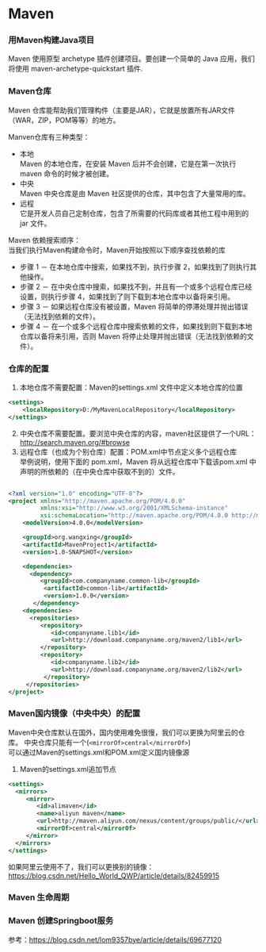 # Maven

### 用Maven构建Java项目
Maven 使用原型 archetype 插件创建项目。要创建一个简单的 Java 应用，我们将使用 maven-archetype-quickstart 插件.

### Maven仓库
Maven 仓库能帮助我们管理构件（主要是JAR），它就是放置所有JAR文件（WAR，ZIP，POM等等）的地方。

Manven仓库有三种类型：  
* 本地  
Maven 的本地仓库，在安装 Maven 后并不会创建，它是在第一次执行 maven 命令的时候才被创建。
* 中央  
Maven 中央仓库是由 Maven 社区提供的仓库，其中包含了大量常用的库。
* 远程  
它是开发人员自己定制仓库，包含了所需要的代码库或者其他工程中用到的 jar 文件。

Maven 依赖搜索顺序：  
当我们执行Maven构建命令时，Maven开始按照以下顺序查找依赖的库

* 步骤 1 － 在本地仓库中搜索，如果找不到，执行步骤 2，如果找到了则执行其他操作。
* 步骤 2 － 在中央仓库中搜索，如果找不到，并且有一个或多个远程仓库已经设置，则执行步骤 4，如果找到了则下载到本地仓库中以备将来引用。
* 步骤 3 － 如果远程仓库没有被设置，Maven 将简单的停滞处理并抛出错误（无法找到依赖的文件）。
* 步骤 4 － 在一个或多个远程仓库中搜索依赖的文件，如果找到则下载到本地仓库以备将来引用，否则 Maven 将停止处理并抛出错误（无法找到依赖的文件）。

### 仓库的配置
1. 本地仓库不需要配置：Maven的settings.xml 文件中定义本地仓库的位置
```xml
<settings>
    <localRepository>D:/MyMavenLocalRepository</localRepository>
</settings>
```
2. 中央仓库不需要配置。要浏览中央仓库的内容，maven社区提供了一个URL：http://search.maven.org/#browse  
3. 远程仓库（也成为个别仓库）配置：POM.xml中<repositories>节点定义多个远程仓库  
举例说明，使用下面的 pom.xml，Maven 将从远程仓库中下载该pom.xml 中声明的所依赖的（在中央仓库中获取不到的）文件。
```xml

<?xml version="1.0" encoding="UTF-8"?>
<project xmlns="http://maven.apache.org/POM/4.0.0"
         xmlns:xsi="http://www.w3.org/2001/XMLSchema-instance"
         xsi:schemaLocation="http://maven.apache.org/POM/4.0.0 http://maven.apache.org/xsd/maven-4.0.0.xsd">
    <modelVersion>4.0.0</modelVersion>

    <groupId>org.wangxing</groupId>
    <artifactId>MavenProject1</artifactId>
    <version>1.0-SNAPSHOT</version>

    <dependencies>
      <dependency>
         <groupId>com.companyname.common-lib</groupId>
          <artifactId>common-lib</artifactId>
          <version>1.0.0</version>
       </dependency>
    <dependencies>
      <repositories>
         <repository>
            <id>companyname.lib1</id>
            <url>http://download.companyname.org/maven2/lib1</url>
         </repository>
         <repository>
            <id>companyname.lib2</id>
            <url>http://download.companyname.org/maven2/lib2</url>
          </repository>
     </repositories>
</project>
```
### Maven国内镜像（中央中央）的配置
Maven中央仓库默认在国外，国内使用难免很慢，我们可以更换为阿里云的仓库。 中央仓库只能有一个(`<mirrorOf>central</mirrorOf>`)   
可以通过Maven的settings.xml和POM.xml定义国内镜像源  
1. Maven的settings.xml追加<mirror>节点
```xml
<settings>
  <mirrors>
     <mirror>
        <id>alimaven</id>
        <name>aliyun maven</name>
        <url>http://maven.aliyun.com/nexus/content/groups/public/</url>
        <mirrorOf>central</mirrorOf>
     </mirror>
  </mirrors>
</settings>
```
如果阿里云使用不了，我们可以更换别的镜像：https://blog.csdn.net/Hello_World_QWP/article/details/82459915

### Maven 生命周期
### Maven 创建Springboot服务
参考：https://blog.csdn.net/lom9357bye/article/details/69677120